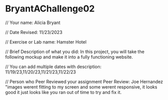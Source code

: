 # BryantAChallenge02
// Your name: Alicia Bryant

 // Date Revised: 11/23/2023

 // Exercise or Lab name: Hamster Hotel

 // Brief Description of what you did: In this project, you will take the following mockup and make it into a fully functioning website.

 // You can add multiple dates with description: 11/19/23,11/20/23,11/21/23,11/22/23

// Person who Peer Reviewed your assignment
Peer Review: Joe Hernandez "images werent fitting to my screen and some werent responsive, it looks good it just looks like you ran out of time to try and fix it.
